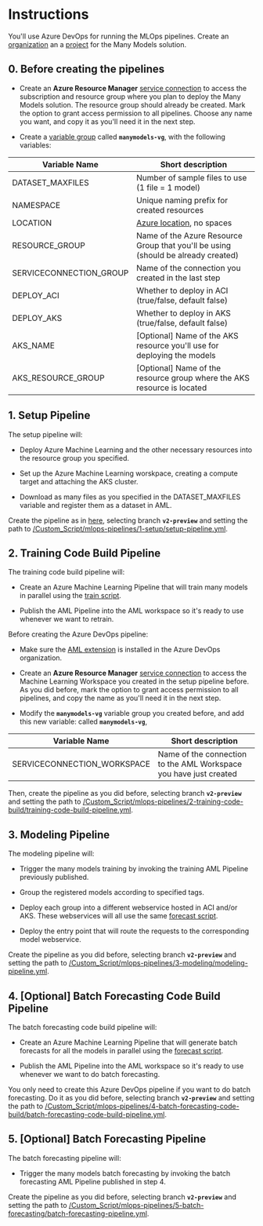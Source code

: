 # Instructions

You'll use Azure DevOps for running the MLOps pipelines. Create an [organization](https://docs.microsoft.com/en-us/azure/devops/organizations/accounts/create-organization?view=azure-devops#create-an-organization) an a [project](https://docs.microsoft.com/en-us/azure/devops/organizations/projects/create-project?view=azure-devops&tabs=preview-page#create-a-project) for the Many Models solution.

## 0. Before creating the pipelines

- Create an **Azure Resource Manager** [service connection](https://docs.microsoft.com/en-us/azure/devops/pipelines/library/service-endpoints?view=azure-devops&tabs=yaml#create-a-service-connection) to access the subscription and resource group where you plan to deploy the Many Models solution. The resource group should already be created. Mark the option to grant access permission to all pipelines. Choose any name you want, and copy it as you'll need it in the next step.

- Create a [variable group](https://docs.microsoft.com/en-us/azure/devops/pipelines/library/variable-groups?view=azure-devops&tabs=classic#create-a-variable-group) called **``manymodels-vg``**, with the following variables:

| Variable Name               | Short description |
| --------------------------- | ----------------- |
| DATASET_MAXFILES            | Number of sample files to use (1 file = 1 model) |
| NAMESPACE                   | Unique naming prefix for created resources |
| LOCATION                    | [Azure location](https://azure.microsoft.com/en-us/global-infrastructure/locations/), no spaces |
| RESOURCE_GROUP              | Name of the Azure Resource Group that you'll be using (should be already created) |
| SERVICECONNECTION_GROUP     | Name of the connection you created in the last step |
| DEPLOY_ACI                  | Whether to deploy in ACI (true/false, default false) |
| DEPLOY_AKS                  | Whether to deploy in AKS (true/false, default false) |
| AKS_NAME                    | [Optional] Name of the AKS resource you'll use for deploying the models |
| AKS_RESOURCE_GROUP          | [Optional] Name of the resource group where the AKS resource is located |

## 1. Setup Pipeline

The setup pipeline will:

- Deploy Azure Machine Learning and the other necessary resources into the resource group you specified.

- Set up the Azure Machine Learning worskpace, creating a compute target and attaching the AKS cluster.

- Download as many files as you specified in the DATASET_MAXFILES variable and register them as a dataset in AML.

Create the pipeline as in [here](https://github.com/microsoft/MLOpsPython/blob/master/docs/getting_started.md#create-the-iac-pipeline), selecting branch **``v2-preview``** and setting the path to [/Custom_Script/mlops-pipelines/1-setup/setup-pipeline.yml](1-setup/setup-pipeline.yml).

## 2. Training Code Build Pipeline

The training code build pipeline will:

- Create an Azure Machine Learning Pipeline that will train many models in parallel using the [train script](../scripts/train.py).

- Publish the AML Pipeline into the AML workspace so it's ready to use whenever we want to retrain.

Before creating the Azure DevOps pipeline:

- Make sure the [AML extension](https://marketplace.visualstudio.com/items?itemName=ms-air-aiagility.vss-services-azureml) is installed in the Azure DevOps organization.

- Create an **Azure Resource Manager** [service connection](https://docs.microsoft.com/en-us/azure/devops/pipelines/library/service-endpoints?view=azure-devops&tabs=yaml#create-a-service-connection) to access the Machine Learning Workspace you created in the setup pipeline before. As you did before, mark the option to grant access permission to all pipelines, and copy the name as you'll need it in the next step.

- Modify the **``manymodels-vg``** variable group you created before, and add this new variable:  called **``manymodels-vg``**, 

| Variable Name               | Short description |
| --------------------------- | ----------------- |
| SERVICECONNECTION_WORKSPACE | Name of the connection to the AML Workspace you have just created |

Then, create the pipeline as you did before, selecting branch **``v2-preview``** and setting the path to [/Custom_Script/mlops-pipelines/2-training-code-build/training-code-build-pipeline.yml](2-training-code-build/training-code-build-pipeline.yml).

## 3. Modeling Pipeline

The modeling pipeline will:

- Trigger the many models training by invoking the training AML Pipeline previously published.

- Group the registered models according to specified tags.

- Deploy each group into a different webservice hosted in ACI and/or AKS. These webservices will all use the same [forecast script](../scripts/forecast_webservice.py).

- Deploy the entry point that will route the requests to the corresponding model webservice.

Create the pipeline as you did before, selecting branch **``v2-preview``** and setting the path to [/Custom_Script/mlops-pipelines/3-modeling/modeling-pipeline.yml](3-modeling/modeling-pipeline.yml).

## 4. [Optional] Batch Forecasting Code Build Pipeline

The batch forecasting code build pipeline will:

- Create an Azure Machine Learning Pipeline that will generate batch forecasts for all the models in parallel using the [forecast script](../scripts/forecast.py).

- Publish the AML Pipeline into the AML workspace so it's ready to use whenever we want to do batch forecasting.

You only need to create this Azure DevOps pipeline if you want to do batch forecasting. Do it as you did before, selecting branch **``v2-preview``** and setting the path to [/Custom_Script/mlops-pipelines/4-batch-forecasting-code-build/batch-forecasting-code-build-pipeline.yml](4-batch-forecasting-code-build/batch-forecasting-code-build-pipeline.yml).

## 5. [Optional] Batch Forecasting Pipeline

The batch forecasting pipeline will:

- Trigger the many models batch forecasting by invoking the batch forecasting AML Pipeline published in step 4.

Create the pipeline as you did before, selecting branch **``v2-preview``** and setting the path to  [/Custom_Script/mlops-pipelines/5-batch-forecasting/batch-forecasting-pipeline.yml](5-batch-forecasting/batch-forecasting-pipeline.yml).
